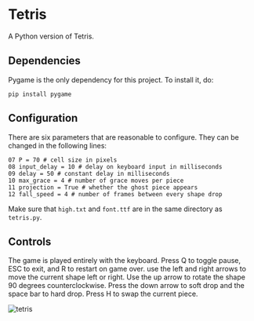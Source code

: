 # Tetris
A Python version of Tetris.

## Dependencies
Pygame is the only dependency for this project. To install it, do:
```
pip install pygame
```

## Configuration
There are six parameters that are reasonable to configure. They can be changed in the following lines:
```
07 P = 70 # cell size in pixels
08 input_delay = 10 # delay on keyboard input in milliseconds
09 delay = 50 # constant delay in milliseconds
10 max_grace = 4 # number of grace moves per piece
11 projection = True # whether the ghost piece appears
12 fall_speed = 4 # number of frames between every shape drop
```
Make sure that `high.txt` and `font.ttf` are in the same directory as `tetris.py`.

## Controls
The game is played entirely with the keyboard. Press Q to toggle pause, ESC to exit, and R to restart on game over. use the left and right arrows to move the current shape left or right. Use the up arrow to rotate the shape 90 degrees counterclockwise. Press the down arrow to soft drop and the space bar to hard drop. Press H to swap the current piece.

![tetris](https://user-images.githubusercontent.com/68828123/184267959-a6196e0d-2ec2-4fbe-832e-e63159c56bd7.gif)

